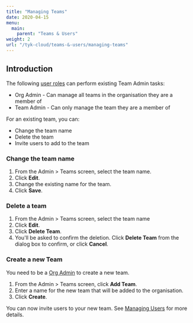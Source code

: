 ```yaml
---
title: "Managing Teams"
date: 2020-04-15
menu:
  main:
    parent: "Teams & Users"
weight: 2
url: "/tyk-cloud/teams-&-users/managing-teams"
---
```


## Introduction

The following [user roles](/docs/tyk-cloud/reference-docs/user-roles/) can perform existing Team Admin tasks:

* Org Admin - Can manage all teams in the organisation they are a member of
* Team Admin - Can only manage the team they are a member of

For an existing team, you can:

* Change the team name
* Delete the team
* Invite users to add to the team
  
### Change the team name

1. From the Admin > Teams screen, select the team name.
2. Click **Edit**.
3. Change the existing name for the team.
4. Click **Save**.

### Delete a team

1. From the Admin > Teams screen, select the team name
2. Click **Edit**.
3. Click **Delete Team**.
4. You'll be asked to confirm the deletion. Click **Delete Team** from the dialog box to confirm, or click **Cancel**.

### Create a new Team

You need to be a [Org Admin](/docs/tyk-cloud/teams-users/user-roles/#user-roles-within-tyk-cloud) to create a new team.

1. From the Admin > Teams screen, click **Add Team**.
2. Enter a name for the new team that will be added to the organisation.
3. Click **Create**.

You can now invite users to your new team. See [Managing Users](/docs/tyk-cloud/teams-users/managing-users/) for more details.